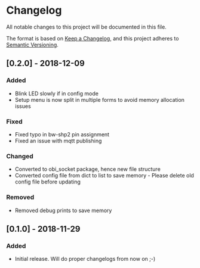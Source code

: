# Changelog
All notable changes to this project will be documented in this file.

The format is based on [Keep a Changelog](https://keepachangelog.com/en/1.0.0/),
and this project adheres to [Semantic Versioning](https://semver.org/spec/v2.0.0.html).


## [0.2.0] - 2018-12-09
### Added
- Blink LED slowly if in config mode
- Setup menu is now split in multiple forms to avoid memory allocation issues

### Fixed
- Fixed typo in bw-shp2 pin assignment
- Fixed an issue with mqtt publishing

### Changed
- Converted to obi_socket package, hence new file structure
- Converted config file from dict to list to save memory - Please delete old config file before updating

### Removed
- Removed debug prints to save memory

## [0.1.0] - 2018-11-29
### Added
- Initial release. Will do proper changelogs from now on ;-)
